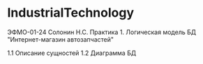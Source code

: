 # IndustrialTechnology

ЭФМО-01-24 Солонин Н.С. 
Практика 1. Логическая модель БД "Интернет-магазин автозапчастей"

1.1 Описание сущностей
1.2 Диаграмма БД
